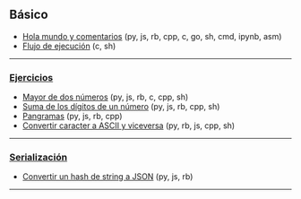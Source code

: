 
## Básico
- [Hola mundo y comentarios](https://github.com/mondeja/fullstack/tree/master/backend/src/basico/001-hola_mundo) (py, js, rb, cpp, c, go, sh, cmd, ipynb, asm)
- [Flujo de ejecución](https://github.com/mondeja/fullstack/tree/master/backend/src/basico/004-flujo_de_ejecucion) (c, sh)

_____________

### [Ejercicios](https://github.com/mondeja/fullstack/tree/master/backend/src/basico/002-ejercicios/)
- [Mayor de dos números](https://github.com/mondeja/fullstack/tree/master/backend/src/basico/002-ejercicios/001-mayor_de_dos_numeros) (py, js, rb, c, cpp, sh)
- [Suma de los dígitos de un número](https://github.com/mondeja/fullstack/tree/master/backend/src/basico/002-ejercicios/002-suma_de_digitos) (py, js, rb, cpp, sh)
- [Pangramas](https://github.com/mondeja/fullstack/tree/master/backend/src/basico/002-ejercicios/003-pangramas) (py, js, rb, cpp)
- [Convertir caracter a ASCII y viceversa](https://github.com/mondeja/fullstack/tree/master/backend/src/basico/002-ejercicios/004-valor_ascii) (py, rb, js, cpp, sh)

_____________

### [Serialización](https://github.com/mondeja/fullstack/tree/master/backend/src/basico/003-serializacion)
- [Convertir un hash de string a JSON](https://github.com/mondeja/fullstack/tree/master/backend/src/basico/003-serializacion/001-string_a_json) (py, js, rb)

_____________
